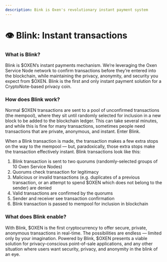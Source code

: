 ```yaml
---
description: Bink is Oxen's revolutionary instant payment system
---
```


# 👁 Blink: Instant transactions

### What is Blink?

Blink is $OXEN’s instant payments mechanism. We’re leveraging the Oxen Service Node network to confirm transactions before they’re entered into the blockchain, while maintaining the privacy, anonymity, and security you expect from $OXEN. Blink is the first and only instant payment solution for a CryptoNote-based privacy coin.

### How does Blink work?

Normal $OXEN transactions are sent to a pool of unconfirmed transactions \(the mempool\), where they sit until randomly selected for inclusion in a new block to be added to the blockchain ledger. This can take several minutes, and while this is fine for many transactions, sometimes people need transactions that are private, anonymous, and instant. Enter Blink.

When a Blink transaction is made, the transaction makes a few extra stops on the way to the mempool — but, paradoxically, those extra stops make the transaction effectively instant. Blink transactions look like this:

1. Blink transaction is sent to two quorums \(randomly-selected groups of 10 Oxen Service Nodes\)
2. Quorums check transaction for legitimacy
3. Malicious or invalid transactions \(e.g. duplicates of a previous transaction, or an attempt to spend $OXEN which does not belong to the sender\) are denied
4. Valid transactions are confirmed by the quorums
5. Sender and receiver see transaction confirmation
6. Blink transaction is passed to mempool for inclusion in blockchain

### What does Blink enable?

With Blink, $OXEN is the first cryptocurrency to offer secure, private, anonymous transactions in real-time. The possibilities are endless — limited only by your imagination. Powered by Blink, $OXEN presents a viable solution for privacy-conscious point-of-sale applications, and any other situation where users want security, privacy, and anonymity in the blink of an eye.

